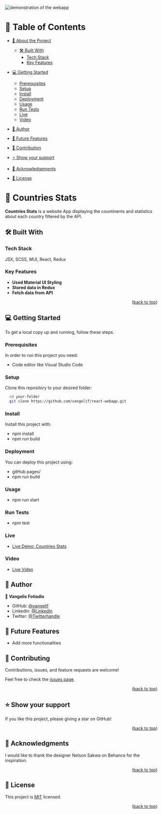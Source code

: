 <a name="readme-top"></a>
![demonstration of the webapp](https://media.giphy.com/media/PW6vE6D3SqAlQSIzDy/giphy.gif)

# 📗 Table of Contents

- [📖 About the Project](#about-project)

  - [🛠 Built With](#built-with)
    - [Tech Stack](#tech-stack)
    - [Key Features](#key-features)

- [💻 Getting Started](#getting-started)

  - [Prerequisites](#prerequisites)
  - [Setup](#setup)
  - [Install](#install)
  - [Deployment](#deployment)
  - [Usage](#usage)
  - [Run Tests](#runtests)
  - [Live](#live)
  - [Video](#video)

- [👥 Author](#authors)
- [🔭 Future Features](#features)
- [🤝 Contribution](#contributing)
- [⭐️ Show your support](#support)
- [🙏 Acknowledgements](#acknowledgements)
- [📝 License](#license)

# 📖 Countries Stats <a name="about-project"></a>

**Countries Stats** is a website App displaying the countinents and statistics about each country filtered by the API.

## 🛠 Built With <a name="built-with"></a>

### Tech Stack

<a name="built-with">JSX,</a>
<a name="tech-stack">SCSS,</a>
<a name="built-with">MUI,</a>
<a name="tech-stack">React,</a>
<a name="tech-stack">Redux</a>

### Key Features <a name="key-features"></a>

- **Used Material UI Styling**
- **Stored data in Redux**
- **Fetch data from API**

<p align="right">(<a href="#readme-top">back to top</a>)</p>

<!-- GETTING STARTED -->

## 💻 Getting Started <a name="getting-started"></a>

To get a local copy up and running, follow these steps.

### Prerequisites

In order to run this project you need:

- Code editor like Visual Studio Code

### Setup

Clone this repository to your desired folder:

```sh
  cd your-folder
  git clone https://github.com/vangelif/react-webapp.git
```

### Install

Install this project with:

- npm install
- npm run build

### Deployment

You can deploy this project using:

- gitHub pages/
- npm run build

### Usage

- npm run start

### Run Tests <a name="runtests"></a>

- npm test

<!-- AUTHORS -->

### Live <a name="live"></a>

- [Live Demo: Countries Stats](https://649da459a7d1a300838dc9a9--precious-crumble-870230.netlify.app/)

### Video <a name="video"></a>

- [Live Video](https://www.loom.com/share/1105a01755144438b24fdd2c062c2425?sid=1a640403-02a7-4f6b-b365-e18aebf4c672)

## 👥 Author <a name="authors"></a>

👤 **Vangelis Fotiadis**

- GitHub: [@vangelif](https://github.com/vangelif)
- LinkedIn: [@LinkedIn](https://www.linkedin.com/in/vangfot/)
- Twitter: [@Twitterhandle](https://twitter.com/vangfot)

## 🔭 Future Features <a name="features"></a>

- Add more functionalities

## 🤝 Contributing <a name="contributing"></a>

Contributions, issues, and feature requests are welcome!

Feel free to check the [issues page](../../issues/).

<p align="right">(<a href="#readme-top">back to top</a>)</p>

## ⭐️ Show your support <a name="support"></a>

If you like this project, please giving a star on GitHub!

<p align="right">(<a href="#readme-top">back to top</a>)</p>

## 🙏 Acknowledgments <a name="acknowledgements"></a>

I would like to thank the designer Nelson Sakwa on Behance for the inspiration.

<p align="right">(<a href="#readme-top">back to top</a>)</p>

## 📝 License <a name="license"></a>

This project is [MIT](./LICENSE) licensed.

<p align="right">(<a href="#readme-top">back to top</a>)</p>
